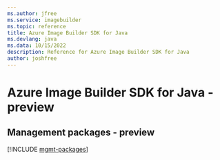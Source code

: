```yaml
---
ms.author: jfree
ms.service: imagebuilder
ms.topic: reference
title: Azure Image Builder SDK for Java
ms.devlang: java
ms.data: 10/15/2022
description: Reference for Azure Image Builder SDK for Java
author: joshfree
---
```

# Azure Image Builder SDK for Java - preview

## Management packages - preview
[!INCLUDE [mgmt-packages](image-builder-mgmt-index.md)]